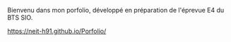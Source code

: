 Bienvenu dans mon porfolio, développé en préparation de l'éprevue E4 du BTS SIO.

https://neit-h91.github.io/Porfolio/
